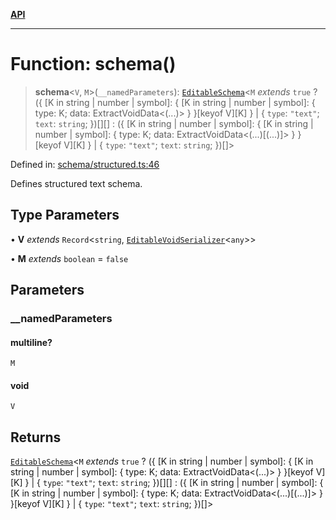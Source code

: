 [**API**](../API.md)

***

# Function: schema()

> **schema**\<`V`, `M`\>(`__namedParameters`): [`EditableSchema`](../interfaces/EditableSchema.md)\<`M` *extends* `true` ? (\{ \[K in string \| number \| symbol\]: \{ \[K in string \| number \| symbol\]: \{ type: K; data: ExtractVoidData\<(...)\> \} \}\[keyof V\]\[K\] \} \| \{ `type`: `"text"`; `text`: `string`; \})[][] : (\{ \[K in string \| number \| symbol\]: \{ \[K in string \| number \| symbol\]: \{ type: K; data: ExtractVoidData\<(...)\[(...)\]\> \} \}\[keyof V\]\[K\] \} \| \{ `type`: `"text"`; `text`: `string`; \})[]\>

Defined in: [schema/structured.ts:46](https://github.com/inokawa/edix/blob/6c51a3045dd266d2df11ac3bf40a8c324611c95f/src/core/schema/structured.ts#L46)

Defines structured text schema.

## Type Parameters

• **V** *extends* `Record`\<`string`, [`EditableVoidSerializer`](../interfaces/EditableVoidSerializer.md)\<`any`\>\>

• **M** *extends* `boolean` = `false`

## Parameters

### \_\_namedParameters

#### multiline?

`M`

#### void

`V`

## Returns

[`EditableSchema`](../interfaces/EditableSchema.md)\<`M` *extends* `true` ? (\{ \[K in string \| number \| symbol\]: \{ \[K in string \| number \| symbol\]: \{ type: K; data: ExtractVoidData\<(...)\> \} \}\[keyof V\]\[K\] \} \| \{ `type`: `"text"`; `text`: `string`; \})[][] : (\{ \[K in string \| number \| symbol\]: \{ \[K in string \| number \| symbol\]: \{ type: K; data: ExtractVoidData\<(...)\[(...)\]\> \} \}\[keyof V\]\[K\] \} \| \{ `type`: `"text"`; `text`: `string`; \})[]\>
